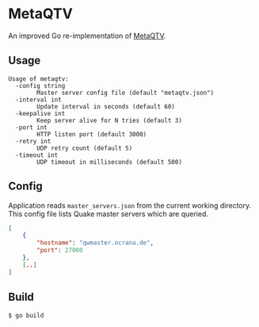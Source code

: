 # MetaQTV

An improved Go re-implementation of [MetaQTV](https://github.com/eb/metaqtv/).

## Usage

```
Usage of metaqtv:
  -config string
    	Master server config file (default "metaqtv.json")
  -interval int
    	Update interval in seconds (default 60)
  -keepalive int
    	Keep server alive for N tries (default 3)
  -port int
    	HTTP listen port (default 3000)
  -retry int
    	UDP retry count (default 5)
  -timeout int
    	UDP timeout in milliseconds (default 500)
```

## Config

Application reads `master_servers.json` from the current working directory. This config file lists Quake master servers which are queried.

```json
[
    {
        "hostname": "qwmaster.ocrana.de",
        "port": 27000
    },
    [..]
]
```

## Build

```
$ go build
```
